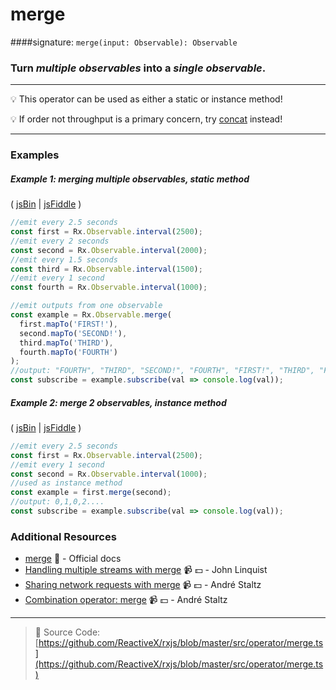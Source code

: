 # merge
####signature: `merge(input: Observable): Observable`

### Turn *multiple observables* into a *single observable*.

---
:bulb:  This operator can be used as either a static or instance method!

:bulb:  If order not throughput is a primary concern, try [concat](concat.md) instead!

---

### Examples

##### Example 1: merging multiple observables, static method

( [jsBin](http://jsbin.com/conufujapi/1/edit?js,console) | [jsFiddle](https://jsfiddle.net/btroncone/qvq9dscu/) )

```js
//emit every 2.5 seconds
const first = Rx.Observable.interval(2500);
//emit every 2 seconds
const second = Rx.Observable.interval(2000);
//emit every 1.5 seconds
const third = Rx.Observable.interval(1500);
//emit every 1 second
const fourth = Rx.Observable.interval(1000);

//emit outputs from one observable
const example = Rx.Observable.merge(
  first.mapTo('FIRST!'),
  second.mapTo('SECOND!'),
  third.mapTo('THIRD'),
  fourth.mapTo('FOURTH')
);
//output: "FOURTH", "THIRD", "SECOND!", "FOURTH", "FIRST!", "THIRD", "FOURTH"
const subscribe = example.subscribe(val => console.log(val));
```

##### Example 2: merge 2 observables, instance method

( [jsBin](http://jsbin.com/wuwujokaqu/1/edit?js,console) | [jsFiddle](https://jsfiddle.net/btroncone/me5ofcr0/) )

```js
//emit every 2.5 seconds
const first = Rx.Observable.interval(2500);
//emit every 1 second
const second = Rx.Observable.interval(1000);
//used as instance method
const example = first.merge(second);
//output: 0,1,0,2....
const subscribe = example.subscribe(val => console.log(val));
```


### Additional Resources
* [merge](http://reactivex.io/rxjs/class/es6/Observable.js~Observable.html#instance-method-merge) :newspaper: - Official docs
* [Handling multiple streams with merge](https://egghead.io/lessons/rxjs-handling-multiple-streams-with-merge?course=step-by-step-async-javascript-with-rxjs) :video_camera: :dollar: - John Linquist
* [Sharing network requests with merge](https://egghead.io/lessons/rxjs-reactive-programming-sharing-network-requests-with-rxjs-merge?course=introduction-to-reactive-programming) :video_camera: :dollar: - André Staltz
* [Combination operator: merge](https://egghead.io/lessons/rxjs-combination-operator-merge?course=rxjs-beyond-the-basics-operators-in-depth) :video_camera: :dollar: - André Staltz

---
> :file_folder: Source Code:  [https://github.com/ReactiveX/rxjs/blob/master/src/operator/merge.ts](https://github.com/ReactiveX/rxjs/blob/master/src/operator/merge.ts)
